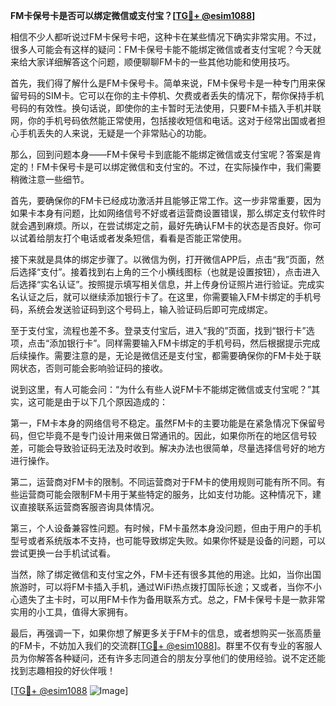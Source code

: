 **FM卡保号卡是否可以绑定微信或支付宝？[[TG💪+ @esim1088](https://t.me/s/esim1088)]**

相信不少人都听说过FM卡保号卡吧，这种卡在某些情况下确实非常实用。不过，很多人可能会有这样的疑问：FM卡保号卡能不能绑定微信或者支付宝呢？今天就来给大家详细解答这个问题，顺便聊聊FM卡的一些其他功能和使用技巧。

首先，我们得了解什么是FM卡保号卡。简单来说，FM卡保号卡是一种专门用来保留号码的SIM卡。它可以在你的主卡停机、欠费或者丢失的情况下，帮你保持手机号码的有效性。换句话说，即使你的主卡暂时无法使用，只要FM卡插入手机并联网，你的手机号码依然能正常使用，包括接收短信和电话。这对于经常出国或者担心手机丢失的人来说，无疑是一个非常贴心的功能。

那么，回到问题本身——FM卡保号卡到底能不能绑定微信或支付宝呢？答案是肯定的！FM卡保号卡是可以绑定微信和支付宝的。不过，在实际操作中，我们需要稍微注意一些细节。

首先，要确保你的FM卡已经成功激活并且能够正常工作。这一步非常重要，因为如果卡本身有问题，比如网络信号不好或者运营商设置错误，那么绑定支付软件时就会遇到麻烦。所以，在尝试绑定之前，最好先确认FM卡的状态是否良好。你可以试着给朋友打个电话或者发条短信，看看是否能正常使用。

接下来就是具体的绑定步骤了。以微信为例，打开微信APP后，点击“我”页面，然后选择“支付”。接着找到右上角的三个小横线图标（也就是设置按钮），点击进入后选择“实名认证”。按照提示填写相关信息，并上传身份证照片进行验证。完成实名认证之后，就可以继续添加银行卡了。在这里，你需要输入FM卡绑定的手机号码，系统会发送验证码到这个号码上，输入验证码后即可完成绑定。

至于支付宝，流程也差不多。登录支付宝后，进入“我的”页面，找到“银行卡”选项，点击“添加银行卡”。同样需要输入FM卡绑定的手机号码，然后根据提示完成后续操作。需要注意的是，无论是微信还是支付宝，都需要确保你的FM卡处于联网状态，否则可能会影响验证码的接收。

说到这里，有人可能会问：“为什么有些人说FM卡不能绑定微信或支付宝呢？”其实，这可能是由于以下几个原因造成的：

第一，FM卡本身的网络信号不稳定。虽然FM卡的主要功能是在紧急情况下保留号码，但它毕竟不是专门设计用来做日常通讯的。因此，如果你所在的地区信号较差，可能会导致验证码无法及时收到。解决办法也很简单，尽量选择信号好的地方进行操作。

第二，运营商对FM卡的限制。不同运营商对于FM卡的使用规则可能有所不同。有些运营商可能会限制FM卡用于某些特定的服务，比如支付功能。这种情况下，建议直接联系运营商客服咨询具体情况。

第三，个人设备兼容性问题。有时候，FM卡虽然本身没问题，但由于用户的手机型号或者系统版本不支持，也可能导致绑定失败。如果你怀疑是设备的问题，可以尝试更换一台手机试试看。

当然，除了绑定微信和支付宝之外，FM卡还有很多其他的用途。比如，当你出国旅游时，可以将FM卡插入手机，通过WiFi热点拨打国际长途；又或者，当你不小心遗失了主卡时，可以用FM卡作为备用联系方式。总之，FM卡保号卡是一款非常实用的小工具，值得大家拥有。

最后，再强调一下，如果你想了解更多关于FM卡的信息，或者想购买一张高质量的FM卡，不妨加入我们的交流群[[TG💪+ @esim1088](https://t.me/s/esim1088)]。群里不仅有专业的客服人员为你解答各种疑问，还有许多志同道合的朋友分享他们的使用经验。说不定还能找到志趣相投的好伙伴哦！

[[TG💪+ @esim1088](https://t.me/s/esim1088) ![Image](https://i.postimg.cc/4NQfJmqS/Snipaste-2025-05-13-00-14-12.png)]